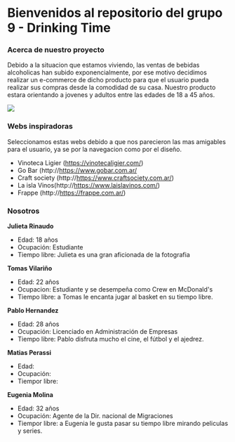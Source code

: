 # Bienvenidos al repositorio del grupo 9 - Drinking Time


### Acerca de nuestro proyecto
Debido a la situacion que estamos viviendo, las ventas de bebidas alcoholicas han subido exponencialmente, por ese motivo decidimos realizar un e-commerce de dicho producto para que el usuario pueda realizar sus compras desde la comodidad de su casa. Nuestro producto estara orientando a jovenes y adultos entre las edades de 18 a 45 años.

![](https://i.pinimg.com/originals/f2/5a/af/f25aaf926b65fc01d4c4efc7bec73746.jpg)

### Webs inspiradoras

Seleccionamos estas webs debido a que nos parecieron las mas amigables para el usuario, ya se por la navegacion como por el diseño.

- Vinoteca Ligier (https://vinotecaligier.com/)
- Go Bar (http://https://www.gobar.com.ar/
- Craft society (http://https://www.craftsociety.com.ar/)
- La isla Vinos(http://https://www.laislavinos.com/)
- Frappe (http://https://frappe.com.ar/)

### Nosotros
 **Julieta Rinaudo**
- Edad: 18 años
- Ocupación: Estudiante
- Tiempo libre: Julieta es una gran aficionada de la fotografia

**Tomas Vilariño**
- Edad: 22 años
- Ocupacion: Estudiante y se desempeña como Crew en McDonald's
- Tiempo libre: a Tomas le encanta jugar al basket en su tiempo libre.

**Pablo Hernandez**
- Edad: 28 años
- Ocupación: Licenciado en Administración de Empresas   
- Tiempo libre: Pablo disfruta mucho el cine, el fútbol y el ajedrez. 

**Matias Perassi**
- Edad:
- Ocupación:
- Tiempor libre:

**Eugenia Molina**
- Edad: 32 años
- Ocupación: Agente de la Dir. nacional de Migraciones
- Tiempor libre: a Eugenia le gusta pasar su tiempo libre mirando peliculas y series.
